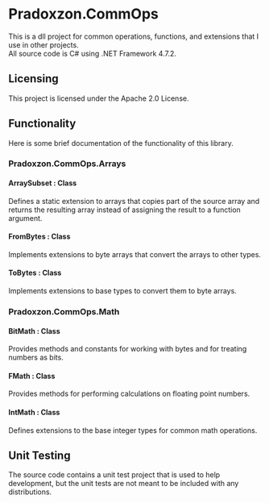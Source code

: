 # Pradoxzon.CommOps
This is a dll project for common operations, functions, and extensions that I use in other projects.  
All source code is C# using .NET Framework 4.7.2.

## Licensing
This project is licensed under the Apache 2.0 License.

## Functionality
Here is some brief documentation of the functionality of this library.

### Pradoxzon.CommOps.Arrays
#### ArraySubset : Class
Defines a static extension to arrays that copies part of the source array and returns the resulting array instead of assigning the result to a function argument.

#### FromBytes : Class
Implements extensions to byte arrays that convert the arrays to other types.

#### ToBytes : Class
Implements extensions to base types to convert them to byte arrays.

### Pradoxzon.CommOps.Math
#### BitMath : Class
Provides methods and constants for working with bytes and for treating numbers as bits.

#### FMath : Class
Provides methods for performing calculations on floating point numbers.

#### IntMath : Class
Defines extensions to the base integer types for common math operations.

## Unit Testing
The source code contains a unit test project that is used to help development, but the unit tests are not meant to be included with any distributions.
